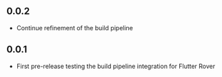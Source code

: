 ## 0.0.2

* Continue refinement of the build pipeline

## 0.0.1

* First pre-release testing the build pipeline integration for Flutter Rover
